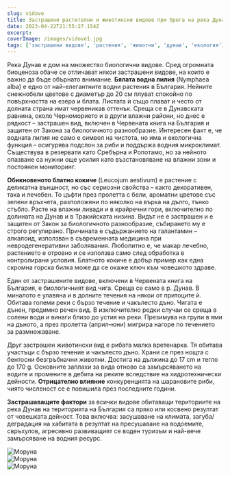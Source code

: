 ```yaml
---
slug: vidove
title: Застрашени растителни и животински видове при брега на река Дунав
date: 2023-04-22T21:55:27.154Z
excerpt:
coverImage: /images/vidove1.jpg
tags: ['застрашени видове', 'растения', 'животни', 'дунав', 'екология']
---
```


Река Дунав е дом на множество биологични видове. Сред огромната биоценоза обаче се отличават някои застрашени видове, на които е важно да бъде обърнато внимание.
**Бялата водна лилия** (Nymphaea alba) е едно от най-елегантните водни растения в България. Нейните снежнобели цветове с диаметър до 20 см плуват спокойно по повърхността на езера и блата. Листата ѝ също плават и често от долната страна имат червеникав оттенък. Среща се в Дунавската равнина, около Черноморието и в други влажни райони, но днес е рядкост – застрашен вид, включен в Червената книга на България и защитен от Закона за биологичното разнообразие. Интересен факт е, че водната лилия не само е символ на чистота, но има и екологична функция – осигурява подслон за риби и поддържа водния микроклимат. Съществува в резервати като Сребърна и Ропотамо, но за нейното опазване са нужни още усилия като възстановяване на влажни зони и постоянен мониторинг.

**Обикновеното блатно кокиче** (Leucojum aestivum) е растение с деликатна външност, но със сериозни свойства – както декоративен, така и лечебен. То цъфти през пролетта с бели, ароматни цветове със зелени връхчета, разположени по няколко на върха на дълго, тънко стъбло. Расте на влажни ливади и в крайречни гори, включително по долината на Дунав и в Тракийската низина. Видът не е застрашен и е защитен от Закон за биологичното разнообразие, събирането му е строго регулирано. Причината е съдържанието на галантамин – алкалоид, използван в съвременната медицина при невродегенеративни заболявания. Любопитно е, че макар лечебно, растението е отровно и се използва само след обработка в контролирани условия. Блатното кокиче е добър пример как една скромна горска билка може да се окаже ключ към човешкото здраве.

Един от застрашените видове, включени в Червената книга на България, е биологичният вид чига. Среща се само в р. Дунав. В миналото е улавяна и в долните течения на някои от притоците ѝ. Обитава големи реки с бързо течение и чакълесто дъно. Чигата е дънен, предимно речен вид. В изключително редки случаи се среща в солени води и винаги близо до устия на реки. Презимува на групи в ями на дъното, а през пролетта (април–юни) мигрира нагоре по течението за размножаване.

Друг застрашен животински вид е рибата малка вретенарка. Тя обитава участъци с бързо течение и чакълесто дъно. Храни се през нощта с бентосни безгръбначни животни. Достига на дължина до 17 cm и тегло до 170 g. Основните заплахи за вида отново са замърсяването на водите и промените в дебита на реките вследствие на хидротехнически дейности. **Отрицателно влияние** конкуренцията на шарановите риби, чиято численост се е повишила през последните години.

**Застрашаващите фактори** за всички видове обитаващи териториите на река Дунав на територията на България са пряко или косвено резултат от човешката дейност. Това включва: засушаване на климата, загуба/деградация на хабитата в резултат на пресушаване на водоемите, свръхулов, агресивно развиващият се воден туризъм и най-вече замърсяване на водния ресурс.

![Моруна](/images/vidove2.jpg)  
![Моруна](/images/vidove3.jpg)  
![Моруна](/images/vidove4.jpg)
